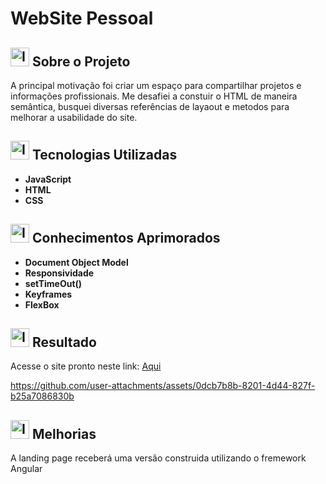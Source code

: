 <!-- Esse arquivo readme será usado como "roteiro" do projeto nesse primeiro momento -->
# WebSite Pessoal
## <img alt="Icone-Ideia" width="30" src="https://img.icons8.com/?size=100&id=21083&format=png&color=000000"/> Sobre o Projeto 
  <div>
    <p>A principal motivação foi criar um espaço para compartilhar projetos e informações profissionais. Me desafiei a constuir o HTML de maneira semântica, busquei diversas referências de           layaout e metodos para melhorar a usabilidade do site. </p>
  </div>

## <img alt="Icone-Ferramentas" width="30" src="https://img.icons8.com/?size=100&id=43171&format=png&color=000000"/> Tecnologias Utilizadas
 <strong><ul> 
    <li>JavaScript</li>
    <li>HTML</li>
    <li>CSS</li>
  </ul></strong>

## <img alt="Icone-Aprendizagem" width="30" src="https://img.icons8.com/?size=100&id=32628&format=png&color=000000"/> Conhecimentos Aprimorados
  <strong><ul> 
    <li>Document Object Model</li>
    <li>Responsividade</li>
    <li>setTimeOut()</li>
    <li>Keyframes</li>
    <li>FlexBox</li>
  </ul></strong>

## <img alt="Icone-deploy" width="30" src="https://img.icons8.com/?size=100&id=34935&format=png&color=000000"/> Resultado

Acesse o site pronto neste link: [Aqui](https://jonadabhonoriodeveloper.netlify.app/#Pai)

https://github.com/user-attachments/assets/0dcb7b8b-8201-4d44-827f-b25a7086830b

## <img alt="Icone-Upgrade" width="30" src="https://img.icons8.com/?size=100&id=31099&format=png&color=000000"/> Melhorias
  <p>A landing page receberá uma versão construida utilizando o fremework Angular</p>




